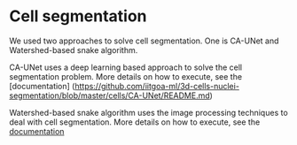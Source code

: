 # Cell segmentation 

We used two approaches to solve cell segmentation. One is CA-UNet and Watershed-based snake algorithm.

CA-UNet uses a deep learning based approach to solve the cell segmentation problem. More details on how to execute, see the [documentation] (https://github.com/iitgoa-ml/3d-cells-nuclei-segmentation/blob/master/cells/CA-UNet/README.md)

Watershed-based snake algorithm uses the image processing techniques to deal with cell segmentation. More details on how to execute, see the [documentation](https://github.com/iitgoa-ml/3d-cells-nuclei-segmentation/blob/master/cells/watershed_active_snakes/README.md)

